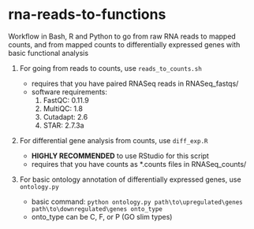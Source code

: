 # rna-reads-to-functions
Workflow in Bash, R and Python to go from raw RNA reads to mapped counts, and from mapped counts to differentially expressed genes with basic functional analysis

1. For going from reads to counts, use `reads_to_counts.sh` 
    * requires that you have paired RNASeq reads in RNASeq_fastqs/
    * software requirements: 
       1. FastQC: 0.11.9
       2. MultiQC: 1.8
       3. Cutadapt: 2.6
       4. STAR: 2.7.3a
 
 2. For differential gene analysis from counts, use `diff_exp.R`
     * **HIGHLY RECOMMENDED** to use RStudio for this script
     * requires that you have counts as \*.counts files in RNASeq_counts/
     
 3. For basic ontology annotation of differentially expressed genes, use `ontology.py`
     * basic command: `python ontology.py path\to\upregulated\genes path\to\downregulated\genes onto_type`
     * onto_type can be C, F, or P (GO slim types)
     
